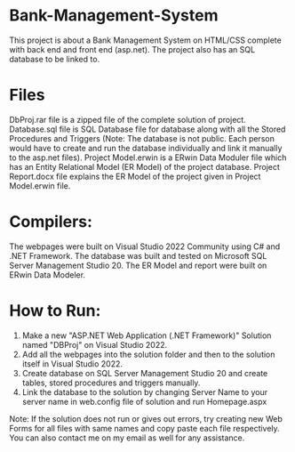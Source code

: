 # Bank-Management-System
This project is about a Bank Management System on HTML/CSS complete with back end and front end (asp.net). The project also has an SQL database to be linked to.
# Files
DbProj.rar file is a zipped file of the complete solution of project.
Database.sql file is SQL Database file for database along with all the Stored Procedures and Triggers (Note: The database is not public. Each person would have to create and run the database individually and link it manually to the asp.net files).
Project Model.erwin is a ERwin Data Moduler file which has an Entity Relational Model (ER Model) of the project database.
Project Report.docx file explains the ER Model of the project given in Project Model.erwin file.
# Compilers:
The webpages were built on Visual Studio 2022 Community using C# and .NET Framework.
The database was built and tested on Microsoft SQL Server Management Studio 20.
The ER Model and report were built on ERwin Data Modeler.
# How to Run:
1. Make a new "ASP.NET Web Application (.NET Framework)" Solution named "DBProj" on Visual Studio 2022.
2. Add all the webpages into the solution folder and then to the solution itself in Visual Studio 2022.
3. Create database on SQL Server Management Studio 20 and create tables, stored procedures and triggers manually.
4. Link the database to the solution by changing Server Name to your server name in web.config file of solution and run Homepage.aspx

Note: If the solution does not run or gives out errors, try creating new Web Forms for all files with same names and copy paste each file respectively. You can also contact me on my email as well for any assistance.

